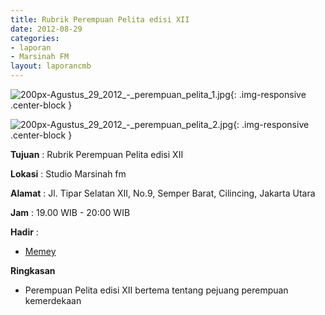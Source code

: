 ```yaml
---
title: Rubrik Perempuan Pelita edisi XII
date: 2012-08-29
categories:
- laporan
- Marsinah FM
layout: laporancmb
---
```



![200px-Agustus_29_2012_-_perempuan_pelita_1.jpg](/uploads/200px-Agustus_29_2012_-_perempuan_pelita_1.jpg){: .img-responsive .center-block }

![200px-Agustus_29_2012_-_perempuan_pelita_2.jpg](/uploads/200px-Agustus_29_2012_-_perempuan_pelita_2.jpg){: .img-responsive .center-block }


**Tujuan** : Rubrik Perempuan Pelita edisi XII 

**Lokasi** : Studio Marsinah fm 

**Alamat** : Jl. Tipar Selatan XII, No.9, Semper Barat, Cilincing, Jakarta Utara 

**Jam** : 19.00 WIB - 20:00 WIB 

**Hadir** :
* [Memey](http://wiki.ciptamedia.org/wiki/Memey)

**Ringkasan**  
* Perempuan Pelita edisi XII bertema tentang pejuang perempuan kemerdekaan
